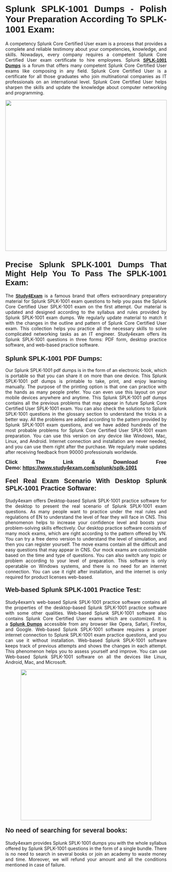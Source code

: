 <h1 style="text-align: justify;"><strong><span style="font-family:Lucida Sans Unicode,Lucida Grande,sans-serif;">Splunk SPLK-1001 Dumps - Polish Your Preparation According To SPLK-1001 Exam:</span></strong></h1>

<p style="text-align: justify;">A competency Splunk Core Certified User exam is a process that provides a complete and reliable testimony about your competencies, knowledge, and skills. Nowadays, every company requires a competent Splunk Core Certified User exam certificate to hire employees. Splunk <a href="https://www.study4exam.com/splunk/splk-1001-valid-dumps"><span style="font-family:Verdana,Geneva,sans-serif;"><strong>SPLK-1001 Dumps</strong></span></a> is a forum that offers many competent Splunk Core Certified User exams like composing in any field. Splunk Core Certified User is a certificate for all those graduates who join multinational companies as IT professionals on an international level. Splunk Core Certified User helps sharpen the skills and update the knowledge about computer networking and programming.</p>

<p style="text-align: justify;"><a href="https://www.study4exam.com/splunk/splk-1001"><img alt="" src="https://www.thequestionanswers.com/wp-content/uploads/2022/06/S4E-Cert-Exams-Questions-Banner.webp" style="width: 100%; height: 470px;" /></a></p>

<h2 style="text-align: justify;"><span style="font-family:Lucida Sans Unicode,Lucida Grande,sans-serif;"><strong><span style="font-size:24px;">Precise Splunk SPLK-1001 Dumps That Might Help You To Pass The SPLK-1001 Exam:</span></strong></span></h2>

<p style="text-align: justify;">The <a href="https://www.study4exam.com/"><span style="font-family:Lucida Sans Unicode,Lucida Grande,sans-serif;"><strong>Study4Exam</strong></span></a> is a famous brand that offers extraordinary preparatory material for Splunk SPLK-1001 exam questions to help you pass the Splunk Core Certified User SPLK-1001 exam on the first attempt. Our material is updated and designed according to the syllabus and rules provided by Splunk SPLK-1001 exam dumps. We regularly update material to match it with the changes in the outline and pattern of Splunk Core Certified User exam. This collection helps you practice all the necessary skills to solve complicated networking tasks as an IT engineer. Study4exam offers its Splunk SPLK-1001 questions in three forms: PDF form, desktop practice software, and web-based practice software. </p>

<h3 style="text-align: justify;"><strong><span style="font-size:20px;"><span style="font-family:Lucida Sans Unicode,Lucida Grande,sans-serif;">Splunk SPLK-1001 PDF Dumps:</span></span></strong></h3>

<p style="text-align: justify;">Our Splunk SPLK-1001 pdf dumps is in the form of an electronic book, which is portable so that you can share it on more than one device. This Splunk SPLK-1001 pdf dumps is printable to take, print, and enjoy learning manually. The purpose of the printing option is that one can practice with the hands as many people prefer. You can even use this layout on your mobile devices anywhere and anytime. This Splunk SPLK-1001 pdf dumps contains all the previous problems that may appear in future Splunk Core Certified User SPLK-1001 exam. You can also check the solutions to Splunk SPLK-1001 questions in the glossary section to understand the tricks in a better way. All the problems are added according to the pattern provided by Splunk SPLK-1001 exam questions, and we have added hundreds of the most probable problems for Splunk Core Certified User SPLK-1001 exam preparation. You can use this version on any device like Windows, Mac, Linux, and Android. Internet connection and installation are never needed, and you can use them right after the purchase. We regularly make updates after receiving feedback from 90000 professionals worldwide.</p>

<p style="text-align: justify;"><span style="font-family:Lucida Sans Unicode,Lucida Grande,sans-serif;"><strong><span style="font-size:16px;">Click The Link & Download Free Demo:</span></strong></span> <strong><span style="font-family:Lucida Sans Unicode,Lucida Grande,sans-serif;"><span style="font-size:16px;"><a href="https://www.study4exam.com/splunk/splk-1001">https://www.study4exam.com/splunk/splk-1001</a></span></span></strong></p>

<h4 style="text-align: justify;"><strong><span style="font-family:Lucida Sans Unicode,Lucida Grande,sans-serif;"><span style="font-size:20px;">Feel Real Exam Scenario With Desktop Splunk SPLK-1001 Practice Software:</span></span></strong></h4>

<p style="text-align: justify;">Study4exam offers Desktop-based Splunk SPLK-1001 practice software for the desktop to present the real scenario of Splunk SPLK-1001 exam questions. As many people want to practice under the real rules and regulations of EN to understand the level of fear they will face in CNS. This phenomenon helps to increase your confidence level and boosts your problem-solving skills effectively. Our desktop practice software consists of many mock exams, which are right according to the pattern offered by VN. You can try a free demo version to understand the level of simulation, and then you can register yourself. The move exams contain all the difficult and easy questions that may appear in CNS. Our mock exams are customizable based on the time and type of questions. You can also switch any topic or problem according to your level of preparation. This software is only operatable on Windows systems, and there is no need for an internet connection. You can use it right after installation, and the internet is only required for product licenses web-based. </p>

<h4 style="text-align: justify;"><span style="font-family:Lucida Sans Unicode,Lucida Grande,sans-serif;"><strong><span style="font-size:20px;">Web-based Splunk SPLK-1001 Practice Test:</span></strong></span></h4>

<p style="text-align: justify;">Study4exam’s web-based Splunk SPLK-1001 practice software contains all the properties of the desktop-based Splunk SPLK-1001 practice software with some other qualities. Web-based Splunk SPLK-1001 software also contains Splunk Core Certified User exams which are customized. It is a <a href="https://www.study4exam.com/splunk-exams"><span style="font-family:Lucida Sans Unicode,Lucida Grande,sans-serif;"><strong>Splunk Dumps</strong></span></a> accessible from any browser like Opera, Safari, Firefox, and Google. Web-based Splunk SPLK-1001 software requires a proper internet connection to Splunk SPLK-1001 exam practice questions, and you can use it without installation. Web-based Splunk SPLK-1001 software keeps track of previous attempts and shows the changes in each attempt. This phenomenon helps you to assess yourself and improve. You can use Web-based Splunk SPLK-1001 software on all the devices like Linux, Android, Mac, and Microsoft.</p>

<p style="text-align: center;"><a href="https://www.study4exam.com/splunk/splk-1001"><img alt="" src="https://www.thequestionanswers.com/wp-content/uploads/2022/06/S4E-Cert-Exams-Questions-Discount-Banner.webp" style="width: 90%; height: 470px;" /></a></p>

<h4 style="text-align: justify;"><span style="font-family:Lucida Sans Unicode,Lucida Grande,sans-serif;"><strong><span style="font-size:20px;">No need of searching for several books:</span></strong></span></h4>

<p style="text-align: justify;">Study4exam provides Splunk SPLK-1001 dumps you with the whole syllabus offered by Splunk SPLK-1001 questions in the form of a single bundle. There is no need to search in several books or join an academy to waste money and time. Moreover, we will refund your amount and all the conditions mentioned in case of failure.</p>
